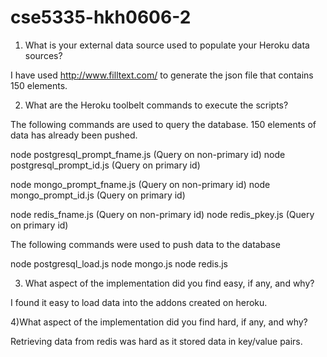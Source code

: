 # cse5335-hkh0606-2

1) What is your external data source used to populate your Heroku data sources?

I have used http://www.filltext.com/ to generate the json file that contains 150 elements.

2) What are the Heroku toolbelt commands to execute the scripts?

The following commands are used to query the database. 150 elements of data has already been pushed.

node postgresql_prompt_fname.js (Query on non-primary id)
node postgresql_prompt_id.js (Query on primary id)

node mongo_prompt_fname.js (Query on non-primary id)
node mongo_prompt_id.js (Query on primary id)

node redis_fname.js (Query on non-primary id)
node redis_pkey.js (Query on primary id)

The following commands were used to push data to the database

node postgresql_load.js
node mongo.js
node redis.js


3) What aspect of the implementation did you find easy, if any, and why?

I found it easy to load data into the addons created on heroku.

4)What aspect of the implementation did you find hard, if any, and why?

Retrieving data from redis was hard as it stored data in key/value pairs.
